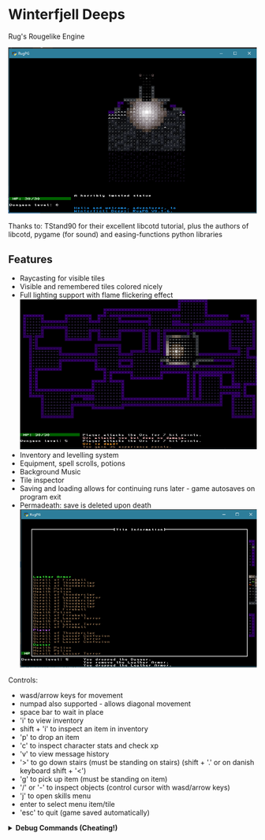 # Winterfjell Deeps
 
Rug's Rougelike Engine

![Screenshot of the game](https://github.com/RugnirViking/RugPG/blob/main/screenshot1.PNG)

Thanks to: TStand90 for their excellent libcotd tutorial, plus the authors of libcotd, pygame (for sound) and easing-functions python libraries

## Features
 - Raycasting for visible tiles
 - Visible and remembered tiles colored nicely
 - Full lighting support with flame flickering effect
![Screenshot of the game 2](https://github.com/RugnirViking/RugPG/blob/main/screenshot2.PNG)
 - Inventory and levelling system
 - Equipment, spell scrolls, potions
 - Background Music 
 - Tile inspector 
 - Saving and loading allows for continuing runs later - game autosaves on program exit
 - Permadeath: save is deleted upon death
![Screenshot of the game 3](https://github.com/RugnirViking/RugPG/blob/main/screenshot3.PNG)

Controls:
 - wasd/arrow keys for movement
 - numpad also supported - allows diagonal movement
 - space bar to wait in place
 - 'i' to view inventory
 - shift + 'i' to inspect an item in inventory
 - 'p' to drop an item
 - 'c' to inspect character stats and check xp
 - 'v' to view message history
 - '>' to go down stairs (must be standing on stairs) (shift + '.' or on danish keyboard shift + '<')
 - 'g' to pick up item (must be standing on item)
 - '/' or '-' to inspect objects (control cursor with wasd/arrow keys)
 - 'j' to open skills menu
 - enter to select menu item/tile
 - 'esc' to quit (game saved automatically)
<details>
<summary><b>Debug Commands (Cheating!)</b></summary>
Debug commands must be turned on in options screen from the main menu to work.
 
 - 'o' makes the player confused for 10 turns. Used for testing ai-replacing spells on the player
 - 'l' instant reveals the map
 - 'k' teleports to selected tile
 - ',' (comma) levels up the player
 - '.' (period) gives the player 99 skill points 
</details>
